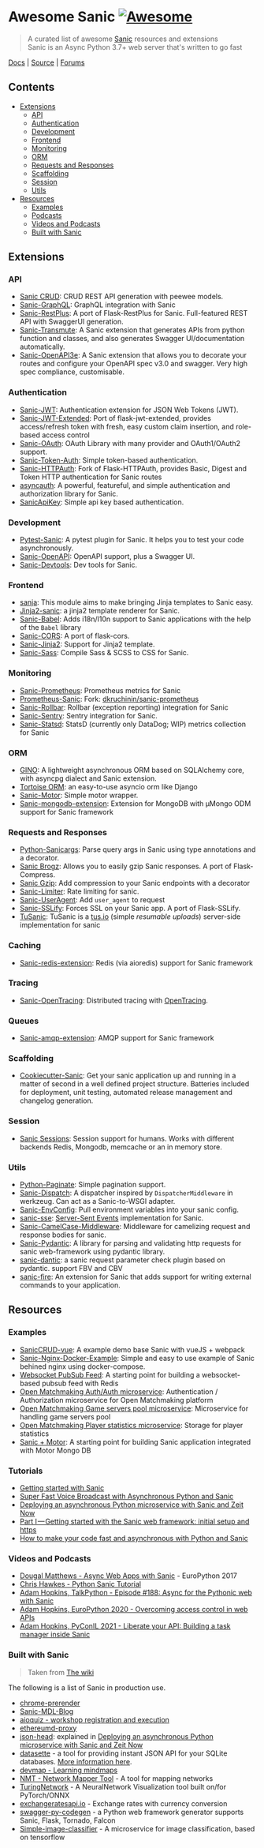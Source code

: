 # Awesome Sanic [![Awesome](https://cdn.rawgit.com/sindresorhus/awesome/d7305f38d29fed78fa85652e3a63e154dd8e8829/media/badge.svg)](https://github.com/sindresorhus/awesome)

> A curated list of awesome [Sanic](https://sanicframework.org/) resources and extensions  
> Sanic is an Async Python 3.7+ web server that's written to go fast

[Docs](https://sanic.readthedocs.io/) | [Source](https://github.com/sanic-org/sanic) | [Forums](https://community.sanicframework.org/)


## Contents
- [Extensions](#extensions)
    - [API](#api)
    - [Authentication](#authentication)
    - [Development](#development)
    - [Frontend](#frontend)
    - [Monitoring](#monitoring)
    - [ORM](#orm)    
    - [Requests and Responses](#requests-and-responses)
    - [Scaffolding](#scaffolding)    
    - [Session](#session)
    - [Utils](#utils)
- [Resources](#resources)
    - [Examples](#examples)
    - [Podcasts](#podcasts)
    - [Videos and Podcasts](#videos-and-podcasts)
    - [Built with Sanic](#built-with-sanic)


## Extensions

### API
- [Sanic CRUD](https://github.com/Typhon66/sanic_crud): CRUD REST API generation with peewee models.
- [Sanic-GraphQL](https://github.com/graphql-python/sanic-graphql): GraphQL integration with Sanic
- [Sanic-RestPlus](https://github.com/ashleysommer/sanic-restplus): A port of Flask-RestPlus for Sanic. Full-featured REST API with SwaggerUI generation.
- [Sanic-Transmute](https://github.com/yunstanford/sanic-transmute): A Sanic extension that generates APIs from python function and classes, and also generates Swagger UI/documentation automatically.
- [Sanic-OpenAPI3e](https://github.com/endafarrell/sanic-openapi3e): A Sanic extension that allows you to decorate your routes and configure your OpenAPI spec v3.0 and swagger. Very high spec compliance, customisable.

### Authentication
- [Sanic-JWT](https://github.com/ahopkins/sanic-jwt): Authentication extension for JSON Web Tokens (JWT).
- [Sanic-JWT-Extended](https://github.com/NovemberOscar/Sanic-JWT-Extended): Port of flask-jwt-extended, provides access/refresh token with fresh, easy custom claim insertion, and role-based access control
- [Sanic-OAuth](https://gitlab.com/SirEdvin/sanic-oauth): OAuth Library with many provider and OAuth1/OAuth2 support.
- [Sanic-Token-Auth](https://github.com/saabeilin/sanic-token-auth): Simple token-based authentication.
- [Sanic-HTTPAuth](https://github.com/MihaiBalint/Sanic-HTTPAuth): Fork of Flask-HTTPAuth, provides Basic, Digest and Token HTTP authentication for Sanic routes
- [asyncauth](https://github.com/sunset-developer/asyncauth): A powerful, featureful, and simple authentication and authorization library for Sanic. 
- [SanicApiKey](https://github.com/Quiec/sanicapikey): Simple api key based authentication.

### Development
- [Pytest-Sanic](https://github.com/yunstanford/pytest-sanic): A pytest plugin for Sanic. It helps you to test your code asynchronously.
- [Sanic-OpenAPI](https://github.com/sanic-org/sanic-openapi): OpenAPI support, plus a Swagger UI.
- [Sanic-Devtools](https://github.com/yunstanford/sanic-devtools): Dev tools for Sanic.

### Frontend
- [sanja](https://github.com/tomaszdrozdz/sanja): This module aims to make bringing Jinja templates to Sanic easy.  
- [Jinja2-sanic](https://github.com/yunstanford/jinja2-sanic): a jinja2 template renderer for Sanic.
- [Sanic-Babel](https://github.com/lixxu/sanic-babel): Adds i18n/l10n support to Sanic applications with the help of the `Babel` library
- [Sanic-CORS](https://github.com/ashleysommer/sanic-cors): A port of flask-cors.
- [Sanic-Jinja2](https://github.com/lixxu/sanic-jinja2): Support for Jinja2 template.
- [Sanic-Sass](https://github.com/Vepnar/Sanic-Sass): Compile Sass & SCSS to CSS for Sanic.

### Monitoring
- [Sanic-Prometheus](https://github.com/dkruchinin/sanic-prometheus): Prometheus metrics for Sanic
- [Prometheus-Sanic](https://github.com/skar404/prometheus-sanic): Fork: [dkruchinin/sanic-prometheus](https://github.com/dkruchinin/sanic-prometheus)
- [Sanic-Rollbar](https://github.com/saabeilin/sanic-rollbar): Rollbar (exception reporting) integration for Sanic
- [Sanic-Sentry](https://github.com/serathius/sanic-sentry): Sentry integration for Sanic.
- [Sanic-Statsd](https://github.com/saabeilin/sanic-statsd): StatsD (currently only DataDog; WIP) metrics collection for Sanic

### ORM
- [GINO](https://github.com/fantix/gino): A lightweight asynchronous ORM based on SQLAlchemy core, with asyncpg dialect and Sanic extension.
- [Tortoise ORM](https://github.com/tortoise/tortoise-orm):  an easy-to-use asyncio orm like Django
- [Sanic-Motor](https://github.com/lixxu/sanic-motor): Simple motor wrapper.
- [Sanic-mongodb-extension](https://github.com/Relrin/sanic-mongodb-extension): Extension for MongoDB with μMongo ODM support for Sanic framework

### Requests and Responses
- [Python-Sanicargs](https://github.com/trustpilot/python-sanicargs): Parse query args in Sanic using type annotations and a decorator.
- [Sanic Brogz](https://github.com/michaelchisari/sanic_brogz): Allows you to easily gzip Sanic responses. A port of Flask-Compress.
- [Sanic Gzip](https://github.com/koug44/sanic-gzip): Add compression to your Sanic endpoints with a decorator
- [Sanic-Limiter](https://github.com/bohea/sanic-limiter): Rate limiting for sanic.
- [Sanic-UserAgent](https://github.com/lixxu/sanic-useragent): Add `user_agent` to request
- [Sanic-SSLify](https://github.com/dzqdzq/sanic_sslify): Forces SSL on your Sanic app. A port of Flask-SSLify.
- [TuSanic](https://github.com/avi-av/TuSanic): TuSanic is a [tus.io](https://tus.io) (simple _resumable uploads_) server-side implementation for sanic

### Caching
- [Sanic-redis-extension](https://github.com/Relrin/sanic-redis-extension): Redis (via aioredis) support for Sanic framework 

### Tracing
- [Sanic-OpenTracing](https://github.com/itechub/sanic-opentracing): Distributed tracing with [OpenTracing](https://opentracing.io/).

### Queues
- [Sanic-amqp-extension](https://github.com/Relrin/sanic-amqp-extension): AMQP support for Sanic framework

### Scaffolding
- [Cookiecutter-Sanic](https://github.com/harshanarayana/cookiecutter-sanic): Get your sanic application up and running in a matter of second in a well defined project structure. Batteries included for deployment, unit testing, automated release management and changelog generation.

### Session
- [Sanic Sessions](https://github.com/xen/sanic_session): Session support for humans. Works with different backends Redis, Mongodb, memcache or an in memory store.


### Utils
- [Python-Paginate](https://github.com/lixxu/python-paginate): Simple pagination support.
- [Sanic-Dispatch](https://github.com/ashleysommer/sanic-dispatcher): A dispatcher inspired by `DispatcherMiddleware` in werkzeug. Can act as a Sanic-to-WSGI adapter.
- [Sanic-EnvConfig](https://github.com/jamesstidard/sanic-envconfig): Pull environment variables into your sanic config.
- [sanic-sse](https://github.com/inn0kenty/sanic_sse): [Server-Sent Events](https://en.wikipedia.org/wiki/Server-sent_events) implementation for Sanic.
- [Sanic-CamelCase-Middleware](https://ahmednafies.github.io/sanic_camelcase_middleware/): Middleware for camelizing request and response bodies for sanic. 
- [Sanic-Pydantic](https://ahmednafies.github.io/sanic-pydantic/): A library for parsing and validating http requests for sanic web-framework using pydantic library.
- [sanic-dantic](https://github.com/miss85246/sanic-dantic): a sanic request parameter check plugin based on pydantic. support FBV and CBV
- [sanic-fire](https://github.com/tim2anna/sanic-fire): An extension for Sanic that adds support for writing external commands to your application.

## Resources

### Examples
- [SanicCRUD-vue](https://github.com/boylegu/SanicCRUD-vue): A example demo base Sanic with vueJS + webpack
- [Sanic-Nginx-Docker-Example](https://github.com/itielshwartz/sanic-nginx-docker-example): Simple and easy to use example of Sanic behined nginx using docker-compose.
- [Websocket PubSub Feed](https://gist.github.com/ahopkins/9816b39aedb2d409ef8d1b85f62e8bec): A starting point for building a websocket-based pubsub feed with Redis
- [Open Matchmaking Auth/Auth microservice](https://github.com/OpenMatchmaking/microservice-auth): Authentication / Authorization microservice for Open Matchmaking platform
- [Open Matchmaking Game servers pool microservice](https://github.com/OpenMatchmaking/microservice-game-servers-pool): Microservice for handling game servers pool
- [Open Matchmaking Player statistics microservice](https://github.com/OpenMatchmaking/microservice-player-statistics): Storage for player statistics
- [Sanic + Motor](https://github.com/humbss/sanic-motor-example): A starting point for building Sanic application integrated with Motor Mongo DB

### Tutorials 
- [Getting started with Sanic](https://www.twilio.com/blog/2016/12/getting-started-with-sanic-the-asynchronous-uvloop-based-web-framework-for-python-3-5.html)
- [Super Fast Voice Broadcast with Asynchronous Python and Sanic](https://www.nexmo.com/blog/2017/10/05/fast-voice-broadcast-python-dr/)
- [Deploying an asynchronous Python microservice with Sanic and Zeit Now](https://simonwillison.net/2017/Oct/14/async-python-sanic-now/)
- [Part I — Getting started with the Sanic web framework: initial setup and https](https://medium.com/@michealjroberts/getting-started-with-the-sanic-web-framework-initial-setup-and-https-730a1eb7c8e3)
- [How to make your code fast and asynchronous with Python and Sanic](https://medium.com/free-code-camp/goin-fast-and-asynchronous-with-python-and-sanic-387d722f3668)

### Videos and Podcasts
- [Dougal Matthews - Async Web Apps with Sanic](https://www.youtube.com/watch?v=wb0lk4e9DEg&t=1s) - EuroPython 2017
- [Chris Hawkes - Python Sanic Tutorial](https://www.youtube.com/watch?v=WiGsWfwh0yY&t=3s)
- [Adam Hopkins, TalkPython - Episode #188: Async for the Pythonic web with Sanic](https://talkpython.fm/episodes/show/188/async-for-the-pythonic-web-with-sanic)
- [Adam Hopkins, EuroPython 2020 - Overcoming access control in web APIs](https://www.youtube.com/watch?v=Uqgoj43ky6A)
- [Adam Hopkins, PyConIL 2021 - Liberate your API: Building a task manager inside Sanic](https://www.youtube.com/watch?v=hGAwyg8_W3M)

### Built with Sanic
> Taken from [The wiki](https://github.com/sanic-org/sanic/wiki/Projects)

The following is a list of Sanic in production use.

* [chrome-prerender](https://github.com/bosondata/chrome-prerender)
* [Sanic-MDL-Blog](https://github.com/stopspazzing/Sanic-MDL-Blog)
* [aioquiz - workshop registration and execution](https://github.com/pdyba/aioquiz)
* [ethereumd-proxy](https://github.com/DeV1doR/ethereumd-proxy)
* [json-head](https://json-head.now.sh/): explained in [Deploying an asynchronous Python microservice with Sanic and Zeit Now](https://simonwillison.net/2017/Oct/14/async-python-sanic-now/)
* [datasette](https://github.com/simonw/datasette) - a tool for providing instant JSON API for your SQLite databases. [More information here](https://simonwillison.net/2017/Nov/13/datasette/).
* [devmap - Learning mindmaps](https://github.com/sourcepirate/devmap)
* [NMT - Network Mapper Tool](https://github.com/gbnk0/nmt) - A tool for mapping networks
* [TuringNetwork](https://github.com/turingnetworkai/turingnetwork) - A NeuralNetwork Visualization tool built on/for PyTorch/ONNX
* [exchangeratesapi.io](https://github.com/madisvain/exchangeratesapi) - Exchange rates with currency conversion
* [swagger-py-codegen](https://github.com/guokr/swagger-py-codegen) - a Python web framework generator supports Sanic, Flask, Tornado, Falcon
* [Simple-image-classifier](https://github.com/gbnk0/simple-image-classifier) - A microservice for image classification, based on tensorflow
